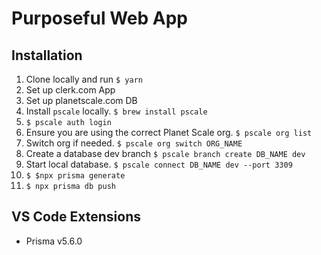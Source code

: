# Purposeful Web App

## Installation

1. Clone locally and run `$ yarn`
2. Set up clerk.com App
3. Set up planetscale.com DB
4. Install `pscale` locally. `$ brew install pscale`
5. `$ pscale auth login`
6. Ensure you are using the correct Planet Scale org. `$ pscale org list`
7. Switch org if needed. `$ pscale org switch ORG_NAME`
8. Create a database dev branch `$ pscale branch create DB_NAME dev`
9. Start local database. `$ pscale connect DB_NAME dev --port 3309`
10. `$ $npx prisma generate`
11. `$ npx prisma db push`

## VS Code Extensions

- Prisma v5.6.0
